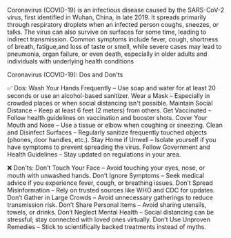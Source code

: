 Coronavirus (COVID-19) is an infectious disease caused by the SARS-CoV-2 virus, first identified in Wuhan, China, in late 2019. It spreads primarily through respiratory droplets when an infected person coughs, sneezes, or talks. The virus can also survive on surfaces for some time, leading to indirect transmission. Common symptoms include fever, cough, shortness of breath, fatigue,and loss of taste or smell, while severe cases may lead to pneumonia, organ failure, or even death, especially in older adults and individuals with underlying health conditions

Coronavirus (COVID-19): Dos and Don'ts

✅ Dos:
Wash Your Hands Frequently – Use soap and water for at least 20 seconds or use an alcohol-based sanitizer.
Wear a Mask – Especially in crowded places or when social distancing isn't possible.
Maintain Social Distance – Keep at least 6 feet (2 meters) from others.
Get Vaccinated – Follow health guidelines on vaccination and booster shots.
Cover Your Mouth and Nose – Use a tissue or elbow when coughing or sneezing.
Clean and Disinfect Surfaces – Regularly sanitize frequently touched objects (phones, door handles, etc.).
Stay Home if Unwell – Isolate yourself if you have symptoms to prevent spreading the virus.
Follow Government and Health Guidelines – Stay updated on regulations in your area.

❌ Don'ts:
Don’t Touch Your Face – Avoid touching your eyes, nose, or mouth with unwashed hands.
Don’t Ignore Symptoms – Seek medical advice if you experience fever, cough, or breathing issues.
Don’t Spread Misinformation – Rely on trusted sources like WHO and CDC for updates.
Don’t Gather in Large Crowds – Avoid unnecessary gatherings to reduce transmission risk.
Don’t Share Personal Items – Avoid sharing utensils, towels, or drinks.
Don’t Neglect Mental Health – Social distancing can be stressful; stay connected with loved ones virtually.
Don’t Use Unproven Remedies – Stick to scientifically backed treatments instead of myths.
